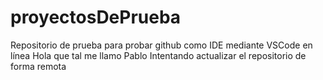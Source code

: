 # proyectosDePrueba
Repositorio de prueba para probar github como IDE mediante VSCode en línea
Hola que tal me llamo Pablo
Intentando actualizar el repositorio de forma remota
